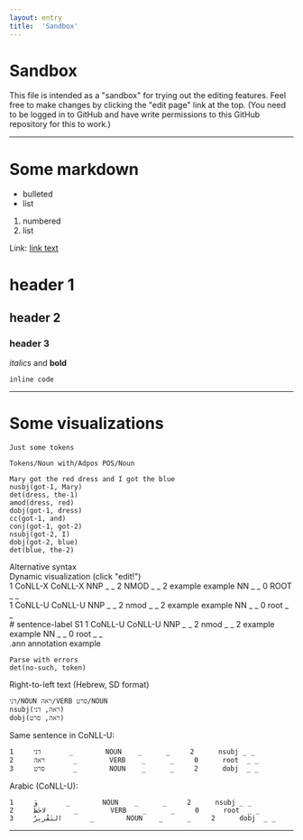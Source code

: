 ```yaml
---
layout: entry
title:  'Sandbox'
---
```


# Sandbox

This file is intended as a "sandbox" for trying out the editing
features. Feel free to make changes by clicking the "edit page" link
at the top. (You need to be logged in to GitHub and have write
permissions to this GitHub repository for this to work.)

----------

# Some markdown

* bulleted
* list

1. numbered
2. list

Link: [link text](http://www.example.com)

# header 1

## header 2

### header 3

*italics* and **bold**

`inline code`

----------

# Some visualizations

~~~ sdparse
Just some tokens
~~~

~~~ sdparse
Tokens/Noun with/Adpos POS/Noun
~~~

~~~ sdparse
Mary got the red dress and I got the blue
nusbj(got-1, Mary)
det(dress, the-1)
amod(dress, red)
dobj(got-1, dress)
cc(got-1, and)
conj(got-1, got-2)
nsubj(got-2, I)
dobj(got-2, blue)
det(blue, the-2)
~~~

<div class="sd-parse">
Alternative syntax
</div>

<div class="sd-parse" tabs="yes">
Dynamic visualization (click "edit!")
</div>

<div class="conllx-parse" tabs="yes">
1   CoNLL-X   CoNLL-X   NNP   _    _    2    NMOD    _    _
2   example   example   NN    _    _    0    ROOT    _    _
</div>

<div class="conllu-parse" tabs="yes">
1   CoNLL-U   CoNLL-U   NNP   _    _    2    nmod    _    _
2   example   example   NN    _    _    0    root    _    _
</div>

<div class="conllu-parse" tabs="yes">
# sentence-label S1
1   CoNLL-U   CoNLL-U   NNP   _    _    2    nmod    _    _
2   example   example   NN    _    _    0    root    _    _
</div>

<div class="ann-annotation" tabs="yes">
.ann annotation example
</div>

~~~ sdparse
Parse with errors
det(no-such, token)
~~~

Right-to-left text (Hebrew, SD format)

~~~ sdparse
דני/NOUN ראה/VERB סרט/NOUN
nsubj(ראה, דני)
dobj(ראה, סרט)
~~~

Same sentence in CoNLL-U:

~~~ conllu
1     דני       _        NOUN    _      _     2      nsubj _ _
2     ראה       _        VERB    _      _     0      root  _ _
3     סרט       _        NOUN    _      _     2      dobj  _ _
~~~

Arabic (CoNLL-U):

~~~ conllu
1     وَ       _        NOUN    _      _     2      nsubj _ _
2     لاحَظَ       _        VERB    _      _     0      root  _ _
3     التَقْرِيرُ       _        NOUN    _      _     2      dobj  _ _
~~~

----------
